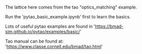 The lattice here comes from the tao "optics_matching" example.

Run the 'pytao_basic_example.ipynb' first to learn the basics.

Lots of useful pytao examples are found in
'https://bmad-sim.github.io/pytao/examples/basic/'

Tao manual can be found at:
'https://www.classe.cornell.edu/bmad/tao.html'
